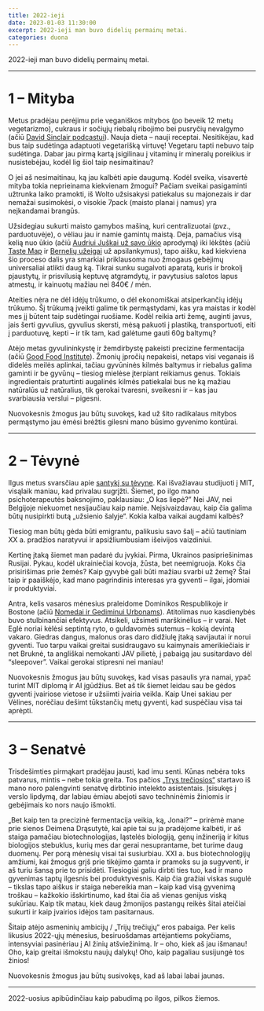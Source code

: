 ```yaml
---
title: 2022-ieji
date: 2023-01-03 11:30:00
excerpt: 2022-ieji man buvo didelių permainų metai.
categories: duona
---
```


2022-ieji man buvo didelių permainų metai.

---

# 1 – Mityba

Metus pradėjau perėjimu prie veganiškos mitybos (po beveik 12 metų vegetarizmo), cukraus ir sočiųjų riebalų ribojimo bei pusryčių nevalgymo (ačiū [David Sinclair podcastui](https://www.lifespanpodcast.com)). Nauja dieta – nauji receptai. Nesitikėjau, kad bus taip sudėtinga adaptuoti vegetarišką virtuvę! Vegetaru tapti nebuvo taip sudėtinga. Dabar jau pirmą kartą įsigilinau į vitaminų ir mineralų poreikius ir nusistebėjau, kodėl lig šiol taip nesimaitinau?

O jei aš nesimaitinau, ką jau kalbėti apie daugumą. Kodėl sveika, visavertė mityba tokia neprieinama kiekvienam žmogui? Pačiam sveikai pasigaminti užtrunka laiko pramokti, iš Wolto užsisakysi patiekalus su majonezais ir dar nemažai susimokėsi, o visokie 7pack (maisto planai į namus) yra neįkandamai brangūs.

Užsidegiau sukurti maisto gamybos mašiną, kuri centralizuotai (pvz., parduotuvėje), o vėliau jau ir namie gamintų maistą. Deja, pamačius visą kelią nuo ūkio (ačiū [Audriui Juškai už savo ūkio](https://www.facebook.com/audriausjuskosukis) aprodymą) iki lėkštės (ačiū [Taste Map](https://www.tastemap.lt) ir [Bernelių užeigai](https://berneliuuzeiga.lt) už apsilankymus), tapo aišku, kad kiekviena šio proceso dalis yra smarkiai priklausoma nuo žmogaus gebėjimų universaliai atlikti daug ką. Tikrai sunku sugalvoti aparatą, kuris ir brokolį pjaustytų, ir prisvilusią keptuvę atgramdytų, ir pavytusius salotos lapus atmestų, ir kainuotų mažiau nei 840€ / mėn.

Ateities nėra ne dėl idėjų trūkumo, o dėl ekonomiškai atsiperkančių idėjų trūkumo. Šį trūkumą įveikti galime tik permąstydami, kas yra maistas ir kodėl mes jį būtent taip sudėtingai ruošiame. Kodėl reikia arti žemę, auginti javus, jais šerti gyvulius, gyvulius skersti, mėsą pakuoti į plastiką, transportuoti, eiti į parduotuvę, kepti – ir tik tam, kad galėtume gauti 60g baltymų?

Atėjo metas gyvulininkystę ir žemdirbystę pakeisti precizine fermentacija (ačiū [Good Food Institute](https://gfi.org)). Žmonių įpročių nepakeisi, netaps visi veganais iš didelės meilės aplinkai, tačiau gyvūninės kilmės baltymus ir riebalus galima gaminti ir be gyvūnų – tiesiog mielėse įterpiant reikiamus genus. Tokiais ingredientais praturtinti augalinės kilmės patiekalai bus ne ką mažiau natūralūs už natūralius, tik gerokai tvaresni, sveikesni ir – kas jau svarbiausia verslui – pigesni.

Nuovokesnis žmogus jau būtų suvokęs, kad už šito radikalaus mitybos permąstymo jau ėmėsi brėžtis gilesni mano būsimo gyvenimo kontūrai.

---

# 2 – Tėvynė

Ilgus metus svarsčiau apie [santykį su tėvyne](lietuviai-sovietu-sajungoje-1-d-izanga.md). Kai išvažiavau studijuoti į MIT, visąlaik maniau, kad privalau sugrįžti. Šiemet, po ilgo mano psichoterapeutės baksnojimo, paklausiau: „O kas liepė?” Nei JAV, nei Belgijoje niekuomet nesijaučiau kaip namie. Neįsivaizdavau, kaip čia galima būtų nusipirkti butą „užsienio šalyje“. Kokia kalba vaikai augdami kalbės?

Tiesiog man būtų gėda būti emigrantu, palikusiu savo šalį – ačiū tautiniam XX a. pradžios naratyvui ir apsižliumbusiam išeivijos vaizdiniui.

Kertinę įtaką šiemet man padarė du įvykiai. Pirma, Ukrainos pasipriešinimas Rusijai. Pykau, kodėl ukrainiečiai kovoja, žūsta, bet neemigruoja. Koks čia prisirišimas prie žemės? Kaip gyvybė gali būti mažiau svarbi už žemę? Štai taip ir paaiškėjo, kad mano pagrindinis interesas yra gyventi – ilgai, įdomiai ir produktyviai.

Antra, kelis vasaros mėnesius praleidome Dominikos Respublikoje ir Bostone (ačiū [Nomedai ir Gediminui Urbonams](https://www.nugu.lt/us/)). Atitolimas nuo kasdienybės buvo stulbinančiai efektyvus. Atsikeli, užsimeti marškinėlius – ir varai. Net Eglė noriai kėlėsi septintą ryto, o guldavomės sutemus – kokią devintą vakaro. Giedras dangus, malonus oras daro didžiulę įtaką savijautai ir norui gyventi. Tuo tarpu vaikai greitai susidraugavo su kaimynais amerikiečiais ir net Bruknė, ta angliškai nemokanti JAV pilietė, į pabaigą jau susitardavo dėl “sleepover”. Vaikai gerokai stipresni nei maniau!

Nuovokesnis žmogus jau būtų suvokęs, kad visas pasaulis yra namai, ypač turint MIT diplomą ir AI įgūdžius. Bet aš tik šiemet leidau sau be gėdos gyventi įvairiose vietose ir užsiimti įvairia veikla. Kaip Unei sakiau per Vėlines, norėčiau dešimt tūkstančių metų gyventi, kad suspėčiau visa tai aprėpti.

---

# 3 – Senatvė

Trisdešimties pirmąkart pradėjau jausti, kad imu senti. Kūnas nebėra toks patvarus, mintis – nebe tokia greita. Tos pačios [„Trys trečiosios“](https://threethirds.ai) startavo iš mano noro palengvinti senatvę dirbtinio intelekto asistentais. Įsisukęs į verslo lipdymą, dar labiau ėmiau abejoti savo techninėmis žiniomis ir gebėjimais ko nors naujo išmokti.

„Bet kaip ten ta precizinė fermentacija veikia, ką, Jonai?“ – prirėmė mane prie sienos Deimena Drąsutytė, kai apie tai su ja pradėjome kalbėti, ir aš staiga pamačiau biotechnologijas, ląstelės biologiją, genų inžineriją ir kitus biologijos stebuklus, kurių mes dar gerai nesuprantame, bet turime daug duomenų. Per porą mėnesių visai tai susiurbiau. XXI a. bus biotechnologijų amžiumi, kai žmogus grįš prie tikėjimo gamta ir pramoks su ja sugyventi, ir aš turiu šansą prie to prisidėti. Tiesiogiai galiu dirbti ties tuo, kad ir mano gyvenimas taptų ilgesnis bei produktyvesnis. Kaip čia gražiai viskas sugulė – tikslas tapo aiškus ir staiga nebereikia man – kaip kad visą gyvenimą troškau – kažkokio išskirtinumo, kad štai čia aš vienas genijus viską sukūriau. Kaip tik matau, kiek daug žmonijos pastangų reikės šitai ateičiai sukurti ir kaip įvairios idėjos tam pasitarnaus.

Šitaip atėjo asmeninių ambicijų / „Trijų trečiųjų“ eros pabaiga. Per kelis likusius 2022-ųjų mėnesius, besiruošdamas artėjantiems pokyčiams, intensyviai pasinėriau į AI žinių atšviežinimą. Ir – oho, kiek aš jau išmanau! Oho, kaip greitai išmokstu naujų dalykų! Oho, kaip pagaliau susijungė tos žinios!

Nuovokesnis žmogus jau būtų susivokęs, kad aš labai labai jaunas.

---

2022-uosius apibūdinčiau kaip pabudimą po ilgos, pilkos žiemos.
